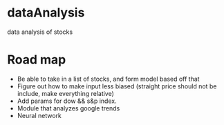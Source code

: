# dataAnalysis
data analysis of stocks

# Road map
- Be able to take in a list of stocks, and form model based off that
- Figure out how to make input less biased (straight price should not be include, make everything relative)
- Add params for dow && s&p index.
- Module that analyzes google trends
- Neural network
